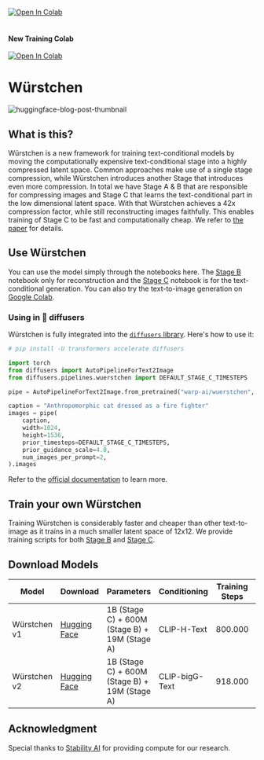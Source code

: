 [![Open In Colab](https://colab.research.google.com/assets/colab-badge.svg)](https://colab.research.google.com/drive/1KeN407dItcjLcWdMLrByZ8mPa1MT2_DJ?usp=sharing)
<br>
<br>
#### New Training Colab <a target="_blank" href="https://colab.research.google.com/github/korakoe/Wuerstchen/blob/main/Train_w%C3%BCrstchen.ipynb">
  <img src="https://colab.research.google.com/assets/colab-badge.svg" alt="Open In Colab"/>
</a>

# Würstchen
![huggingface-blog-post-thumbnail](https://github.com/dome272/Wuerstchen/assets/61938694/b4253c80-2a88-41a5-80e5-cadfe17a05e0)


## What is this?
Würstchen is a new framework for training text-conditional models by moving the computationally expensive text-conditional stage into a highly compressed latent space. Common approaches make use of a single stage compression, while Würstchen introduces another Stage that introduces even more compression. In total we have Stage A & B that are responsible for compressing images and Stage C that learns the text-conditional part in the low dimensional latent space. With that Würstchen achieves a 42x compression factor, while still reconstructing images faithfully. This enables training of Stage C to be fast and computationally cheap. We refer to [the paper](https://arxiv.org/abs/2306.00637) for details.

## Use Würstchen
You can use the model simply through the notebooks here. The [Stage B](https://github.com/dome272/wuerstchen/blob/main/w%C3%BCrstchen-stage-B.ipynb) notebook only for reconstruction and the [Stage C](https://github.com/dome272/wuerstchen/blob/main/w%C3%BCrstchen-stage-C.ipynb) notebook is for the text-conditional generation. You can also try the text-to-image generation on [Google Colab](https://colab.research.google.com/drive/1KeN407dItcjLcWdMLrByZ8mPa1MT2_DJ?usp=sharing).

### Using in 🧨 diffusers

Würstchen is fully integrated into the [`diffusers` library](https://huggingface.co/docs/diffusers). Here's how to use it: 

```python
# pip install -U transformers accelerate diffusers

import torch
from diffusers import AutoPipelineForText2Image
from diffusers.pipelines.wuerstchen import DEFAULT_STAGE_C_TIMESTEPS

pipe = AutoPipelineForText2Image.from_pretrained("warp-ai/wuerstchen", torch_dtype=torch.float16).to("cuda")

caption = "Anthropomorphic cat dressed as a fire fighter"
images = pipe(
    caption, 
    width=1024,
    height=1536,
    prior_timesteps=DEFAULT_STAGE_C_TIMESTEPS,
    prior_guidance_scale=4.0,
    num_images_per_prompt=2,
).images
```

Refer to the [official documentation](https://huggingface.co/docs/diffusers/main/en/api/pipelines/wuerstchen) to learn more. 

## Train your own Würstchen
Training Würstchen is considerably faster and cheaper than other text-to-image as it trains in a much smaller latent space of 12x12.
We provide training scripts for both [Stage B](https://github.com/dome272/wuerstchen/blob/main/train_stage_B.py) and [Stage C](https://github.com/dome272/wuerstchen/blob/main/train_stage_C.py). 

## Download Models
| Model           | Download                                             | Parameters      | Conditioning                       | Training Steps | Resolution |
|-----------------|------------------------------------------------------|-----------------|------------------------------------|--------------------|------|
| Würstchen v1    | [Hugging Face](https://huggingface.co/dome272/wuerstchen) | 1B (Stage C) + 600M (Stage B) + 19M (Stage A)  | CLIP-H-Text | 800.000| 512x512 |
| Würstchen v2    | [Hugging Face](https://huggingface.co/dome272/wuerstchen) | 1B (Stage C) + 600M (Stage B) + 19M (Stage A)  | CLIP-bigG-Text | 918.000| 1024x1024 |

## Acknowledgment
Special thanks to [Stability AI](https://stability.ai/) for providing compute for our research.
